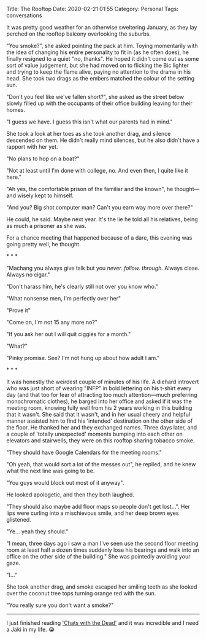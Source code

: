 Title: The Rooftop
Date: 2020-02-21 01:55
Category: Personal
Tags: conversations

It was pretty good weather for an otherwise sweltering January, as they lay
perched on the rooftop balcony overlooking the suburbs.

"You smoke?", she asked pointing the pack at him. Toying momentarily with the
idea of changing his entire personality to fit in (as he often does), he
finally resigned to a quiet "no, thanks". He hoped it didn't come out as some
sort of value judgement, but she had moved on to flicking the Bic lighter and
trying to keep the flame alive, paying no attention to the drama in his head.
She took two drags as the embers matched the colour of the setting sun.

"Don't you feel like we've fallen short?", she asked as the street below
slowly filled up with the occupants of their office building leaving for
their homes.

"I guess we have. I guess this isn't what our parents had in mind."

She took a look at her toes as she took another drag, and silence descended
on them. He didn't really mind silences, but he also didn't have a rapport
with her yet.

"No plans to hop on a boat?"

"Not at least until I'm done with college, no. And even then, I quite like it
here."

"Ah yes, the comfortable prison of the familiar and the known", he thought—and
wisely kept to himself.

"And you? Big shot computer man? Can't you earn way more over there?"

He could, he said. Maybe next year. It's the lie he told all his relatives,
being as much a prisoner as she was.

For a chance meeting that happened because of a dare, this evening was going
pretty well, he thought.

<p class="text-center text-muted">* * *</p>

"Machang you always give talk but you _never. follow. through._ Always close.
Always no cigar."

"Don't harass him, he's clearly still not over you know who."

"What nonsense men, I'm perfectly over her"

"Prove it"

"Come on, I'm not 15 any more no?"

"If you ask her out I will quit ciggies for a month."

"What?"

"Pinky promise. See? I'm not hung up about how adult I am."

<p class="text-center text-muted">* * *</p>

It was honestly the weirdest couple of minutes of his life. A diehard introvert
who was just short of wearing "INFP" in bold lettering on his t-shirt every day
(and that too for fear of attracting too much attention—much preferring
monochromatic clothes), he barged into her office and asked if it was the meeting
room, knowing fully well from his 2 years working in this building that it wasn't.
She said that it wasn't, and in her usual cheery and helpful manner assisted him
to find his 'intended' destination on the other side of the floor. He thanked her
and they exchanged names. Three days later, and a couple of 'totally unexpected'
moments bumping into each other on elevators and stairwells, they were on this
rooftop sharing tobacco smoke.

"They should have Google Calendars for the meeting rooms."

"Oh yeah, that would sort a lot of the messes out", he replied, and he knew what
the next line was going to be.

"You guys would block out most of it anyway".

He looked apologetic, and then they both laughed.

"They should also maybe add floor maps so people don't get lost...". Her lips were
curling into a mischievous smile, and her deep brown eyes glistened.

"Ye... yeah they should."

"I mean, three days ago I saw a man I've seen use the second floor meeting room at
least half a dozen times suddenly lose his bearings and walk into an office on the
other side of the building." She was pointedly avoiding your gaze.

"I..."

She took another drag, and smoke escaped her smiling teeth as she looked over the
coconut tree tops turning orange red with the sun.

"You really sure you don't want a smoke?"

---

I just finished reading ['Chats with the Dead'][1] and it was incredible and I
need a Jaki in my life. 😭

[1]: https://penguin.co.in/book/uncategorized/chats-with-the-dead/
